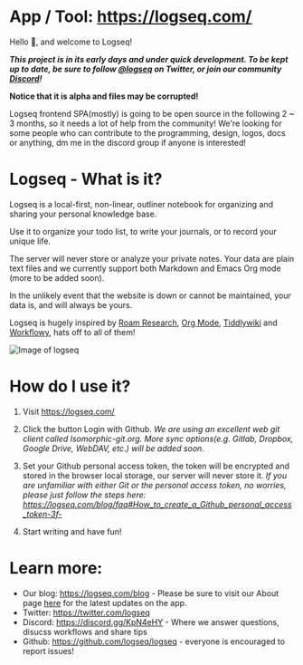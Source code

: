 # App / Tool: https://logseq.com/


Hello 👋, and welcome to Logseq!

***This project is in its early days and under quick development. To be kept up to date, be sure to follow [@logseq](https://twitter.com/logseq) on Twitter, or join  our community [Discord](https://discord.gg/AxbyKJ)!***

**Notice that it is alpha and files may be corrupted!**

Logseq frontend SPA(mostly) is going to be open source in the following 2 ~ 3 months, so it needs a lot of help from the community! We're looking for some people who can contribute to the programming, design, logos, docs or anything, dm me in the discord group if anyone is interested!

# Logseq - What is it?

Logseq is a local-first, non-linear, outliner notebook for organizing and sharing your personal knowledge base.

Use it to organize your todo list, to write your journals, or to record your unique life.

The server will never store or analyze your private notes. Your data are plain text files and we currently support both Markdown and Emacs Org mode (more to be added soon). 

In the unlikely event that the  website is down or cannot be maintained, your data is, and will always be yours.

Logseq is hugely inspired by [Roam Research](https://roamresearch.com/), [Org Mode](https://orgmode.org/), [Tiddlywiki](https://tiddlywiki.com/) and [Workflowy](https://workflowy.com/), hats off to all of them!


![Image of logseq](https://cdn.logseq.com/%2F8b9a461d-437e-4ca5-a2da-18b51077b5142020_07_25_Screenshot%202020-07-25%2013-29-49%20%2B0800.png?Expires=4749255017&Signature=Qbx6jkgAytqm6nLxVXQQW1igfcf~umV1OcG6jXUt09TOVhgXyA2Z5jHJ3AGJASNcphs31pZf4CjFQ5mRCyVKw6N8wb8Nn-MxuTJl0iI8o-jLIAIs9q1v-2cusCvuFfXH7bq6ir8Lpf0KYAprzuZ00FENin3dn6RBW35ENQwUioEr5Ghl7YOCr8bKew3jPV~OyL67MttT3wJig1j3IC8lxDDT8Ov5IMG2GWcHERSy00F3mp3tJtzGE17-OUILdeuTFz6d-NDFAmzB8BebiurYz0Bxa4tkcdLUpD5ToFHU08jKzZExoEUY8tvaZ1-t7djmo3d~BAXDtlEhC2L1YC2aVQ__&Key-Pair-Id=APKAJE5CCD6X7MP6PTEA)

# How do I use it?

1. Visit https://logseq.com/

2. Click the button Login with Github. *We are using an excellent web git client called Isomorphic-git.org. More sync  options(e.g. Gitlab, Dropbox, Google Drive, WebDAV, etc.) will be added soon.*

3. Set your Github personal access token, the token will be encrypted and stored in the browser local storage, our server will never store it. *If you are unfamiliar with either Git or the personal access token, no worries, please just follow the steps here: https://logseq.com/blog/faq#How_to_create_a_Github_personal_access_token-3f-*

3. Start writing and have fun!

# Learn more:
- Our blog: https://logseq.com/blog - Please be sure to visit our About page [here](https://logseq.com/blog/about) for the latest updates on the app.
- Twitter: https://twitter.com/logseq
- Discord: https://discord.gg/KpN4eHY - Where we answer questions, disucss workflows and share tips
- Github: https://github.com/logseq/logseq - everyone is encouraged to report issues!

